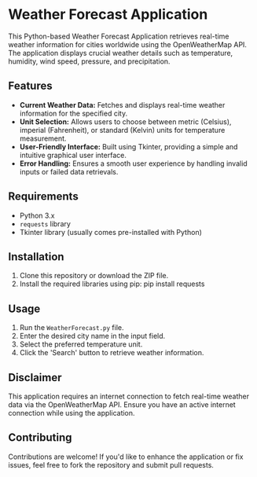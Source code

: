 # Weather Forecast Application

This Python-based Weather Forecast Application retrieves real-time weather information for cities worldwide using the OpenWeatherMap API. The application displays crucial weather details such as temperature, humidity, wind speed, pressure, and precipitation.

## Features

- **Current Weather Data:** Fetches and displays real-time weather information for the specified city.
- **Unit Selection:** Allows users to choose between metric (Celsius), imperial (Fahrenheit), or standard (Kelvin) units for temperature measurement.
- **User-Friendly Interface:** Built using Tkinter, providing a simple and intuitive graphical user interface.
- **Error Handling:** Ensures a smooth user experience by handling invalid inputs or failed data retrievals.

## Requirements

- Python 3.x
- `requests` library
- Tkinter library (usually comes pre-installed with Python)

## Installation

1. Clone this repository or download the ZIP file.
2. Install the required libraries using pip: pip install requests


## Usage

1. Run the `WeatherForecast.py` file.
2. Enter the desired city name in the input field.
3. Select the preferred temperature unit.
4. Click the 'Search' button to retrieve weather information.

## Disclaimer

This application requires an internet connection to fetch real-time weather data via the OpenWeatherMap API. Ensure you have an active internet connection while using the application.

## Contributing

Contributions are welcome! If you'd like to enhance the application or fix issues, feel free to fork the repository and submit pull requests.
